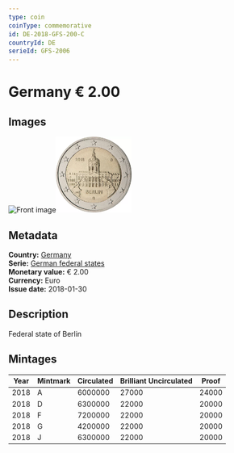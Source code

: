 ```yaml
---
type: coin
coinType: commemorative
id: DE-2018-GFS-200-C
countryId: DE
serieId: GFS-2006
---
```


# Germany € 2.00

## Images

<img src="../../Images/common-2007-200.webp" height="150" alt="Front image"><img src="Images/DE-2018-200.webp" height="150" alt="Back image">

## Metadata

**Country:** [Germany](../../Countries/Germany/index.md)\
**Serie:** [German federal states](index.md)\
**Monetary value:** € 2.00\
**Currency:** Euro\
**Issue date:** 2018-01-30

## Description

Federal state of Berlin

## Mintages

| Year | Mintmark | Circulated | Brilliant Uncirculated | Proof |
| ---- | -------- | ---------- | ---------------------- | ----- |
| 2018 | A        | 6000000    | 27000                  | 24000 |
| 2018 | D        | 6300000    | 22000                  | 20000 |
| 2018 | F        | 7200000    | 22000                  | 20000 |
| 2018 | G        | 4200000    | 22000                  | 20000 |
| 2018 | J        | 6300000    | 22000                  | 20000 |
